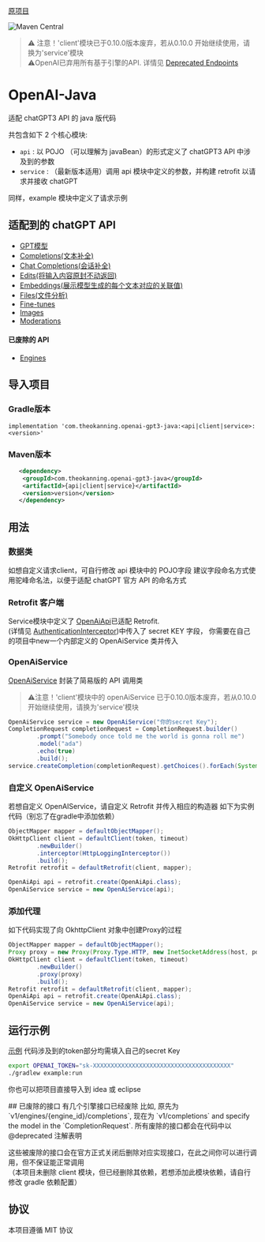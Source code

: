 [原项目](https://github.com/TheoKanning/openai-java/)

![Maven Central](https://img.shields.io/maven-central/v/com.theokanning.openai-gpt3-java/client?color=blue)

> ⚠️ 注意！'client'模块已于0.10.0版本废弃，若从0.10.0 开始继续使用，请换为'service'模块  
> ⚠️OpenAI已弃用所有基于引擎的API. 详情见 [Deprecated Endpoints](#deprecated-endpoints) 

# OpenAI-Java
适配 chatGPT3 API 的 java 版代码

共包含如下 2 个核心模块:
- `api` : 以 POJO （可以理解为 javaBean）的形式定义了 chatGPT3 API 中涉及到的参数
- `service` : （最新版本适用）调用 api 模块中定义的参数，并构建 retrofit 以请求并接收 chatGPT

同样，example 模块中定义了请求示例

## 适配到的 chatGPT API
- [GPT模型](https://platform.openai.com/docs/api-reference/models)
- [Completions(文本补全)](https://platform.openai.com/docs/api-reference/completions)
- [Chat Completions(会话补全)](https://platform.openai.com/docs/api-reference/chat/create)
- [Edits(将输入内容原封不动返回)](https://platform.openai.com/docs/api-reference/edits)
- [Embeddings(展示模型生成的每个文本对应的关联值)](https://platform.openai.com/docs/api-reference/embeddings)
- [Files(文件分析)](https://platform.openai.com/docs/api-reference/files)
- [Fine-tunes](https://platform.openai.com/docs/api-reference/fine-tunes)
- [Images](https://platform.openai.com/docs/api-reference/images)
- [Moderations](https://platform.openai.com/docs/api-reference/moderations)

#### 已废除的 API
- [Engines](https://platform.openai.com/docs/api-reference/engines)

## 导入项目

### Gradle版本
`implementation 'com.theokanning.openai-gpt3-java:<api|client|service>:<version>'`

### Maven版本
```xml
   <dependency>
    <groupId>com.theokanning.openai-gpt3-java</groupId>
    <artifactId>{api|client|service}</artifactId>
    <version>version</version>       
   </dependency>
```

## 用法
### 数据类
如想自定义请求client，可自行修改 api 模块中的 POJO字段
建议字段命名方式使用驼峰命名法，以便于适配 chatGPT 官方 API 的命名方式

### Retrofit 客户端
Service模块中定义了 [OpenAiApi](service/src/main/java/com/theokanning/openai/OpenAiApi.java)已适配 Retrofit.  
(详情见 [AuthenticationInterceptor](service/src/main/java/com/theokanning/openai/AuthenticationInterceptor.java))中传入了 secret KEY 字段，
你需要在自己的项目中new一个内部定义的 OpenAiService 类并传入

### OpenAiService
[OpenAiService](service/src/main/java/com/theokanning/openai/service/OpenAiService.java) 封装了简易版的 API 调用类

> ⚠️注意！'client'模块中的 openAiService 已于0.10.0版本废弃，若从0.10.0 开始继续使用，请换为'service'模块  
```java
OpenAiService service = new OpenAiService("你的secret Key");
CompletionRequest completionRequest = CompletionRequest.builder()
        .prompt("Somebody once told me the world is gonna roll me")
        .model("ada")
        .echo(true)
        .build();
service.createCompletion(completionRequest).getChoices().forEach(System.out::println);
```

### 自定义 OpenAiService
若想自定义 OpenAIService，请自定义 Retrofit 并传入相应的构造器
如下为实例代码（别忘了在gradle中添加依赖）

```java
ObjectMapper mapper = defaultObjectMapper();
OkHttpClient client = defaultClient(token, timeout)
        .newBuilder()
        .interceptor(HttpLoggingInterceptor())
        .build();
Retrofit retrofit = defaultRetrofit(client, mapper);

OpenAiApi api = retrofit.create(OpenAiApi.class);
OpenAiService service = new OpenAiService(api);
```

### 添加代理
如下代码实现了向 OkhttpClient 对象中创建Proxy的过程
```java
ObjectMapper mapper = defaultObjectMapper();
Proxy proxy = new Proxy(Proxy.Type.HTTP, new InetSocketAddress(host, port));
OkHttpClient client = defaultClient(token, timeout)
        .newBuilder()
        .proxy(proxy)
        .build();
Retrofit retrofit = defaultRetrofit(client, mapper);
OpenAiApi api = retrofit.create(OpenAiApi.class);
OpenAiService service = new OpenAiService(api);
```



## 运行示例
[示例](example/src/main/java/example/OpenAiApiExample.java) 代码涉及到的token部分均需填入自己的secret Key
```bash
export OPENAI_TOKEN="sk-XXXXXXXXXXXXXXXXXXXXXXXXXXXXXXXXXXXXXXX"
./gradlew example:run
```
你也可以把项目直接导入到 idea 或 eclipse

<span id = "Deprecated Endpoints"/>
## 已废除的接口
有几个引擎接口已经废除
比如, 原先为 `v1/engines/{engine_id}/completions`, 现在为 `v1/completions` and specify the model in the `CompletionRequest`.
所有废除的接口都会在代码中以 @deprecated 注解表明

这些被废除的接口会在官方正式关闭后删除对应实现接口，在此之间你可以进行调用，但不保证能正常调用  
（本项目未删除 client 模块，但已经删除其依赖，若想添加此模块依赖，请自行修改 gradle 依赖配置）

## 协议
本项目遵循 MIT 协议
